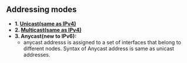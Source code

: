 ## Addressing modes
- **1. [Unicast(same as IPv4)](/Networking/IP_Address_Types)**
- **2. [Multicast(same as IPv4)](/Networking/IP_Address_Types)**
- **3. Anycast(new to IPv6):**
  - anycast addresss is assigned to a set of interfaces that belong to different nodes. Syntax of Anycast address is same as unicast addresses.
